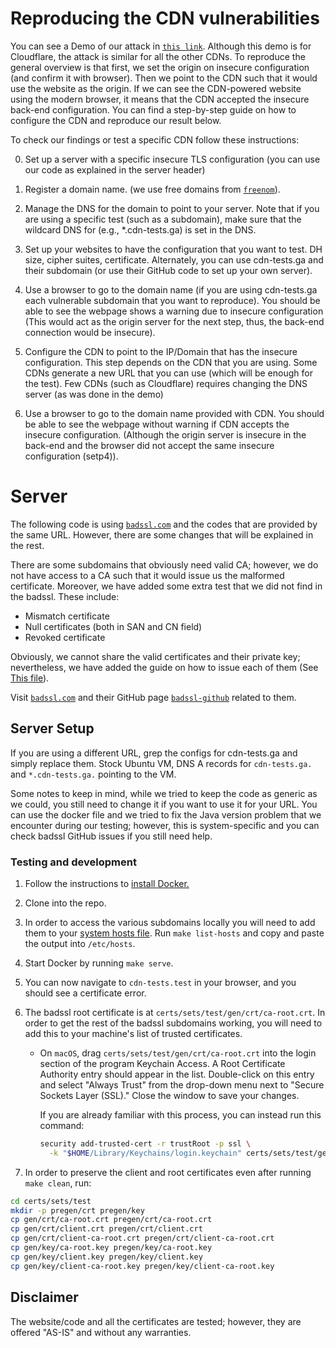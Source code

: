 

 # Reproducing the CDN vulnerabilities

You can see a Demo of our attack in  [`this link`](https://www.youtube.com/watch?v=x26sffsd8fc). Although this demo is for Cloudflare, the attack is similar for all the other CDNs. To reproduce the general overview is that first, we set the origin on insecure configuration (and confirm it with browser). Then we point to the CDN such that it would use the website as the origin. If we can see the CDN-powered website using the modern browser, it means that the CDN accepted the insecure back-end configuration. 
You can find a step-by-step guide on how to configure the CDN and reproduce our result below.

To check our findings or test a specific CDN follow these instructions: 

0. Set up a server with a specific insecure TLS configuration (you can use our code as explained in the server header)
2.  Register a domain name. (we use free domains from [`freenom`](“freenom.com”)).
    

3.  Manage the DNS for the domain to point to your server. Note that if you are using a specific test (such as a subdomain), make sure that the wildcard DNS for (e.g., *.cdn-tests.ga) is set in the DNS. 
    

4.  Set up your websites to have the configuration that you want to test. DH size, cipher suites, certificate. Alternately, you can use cdn-tests.ga and their subdomain (or use their GitHub code to set up your own server).
    

5.  Use a browser to go to the domain name (if you are using cdn-tests.ga each vulnerable subdomain that you want to reproduce). You should be able to see the webpage shows a warning due to insecure configuration (This would act as the origin server for the next step, thus, the back-end connection would be insecure).
    

6.  Configure the CDN to point to the IP/Domain that has the insecure configuration. This step depends on the CDN that you are using. Some CDNs generate a new URL that you can use (which will be enough for the test). Few CDNs (such as Cloudflare) requires changing the DNS server (as was done in the demo)
    

7.  Use a browser to go to the domain name provided with  CDN. You should be able to see the webpage without warning if CDN accepts the insecure configuration. (Although the origin server is insecure in the back-end and the browser did not accept the same insecure configuration (setp4)).

# Server  
The following code is using [`badssl.com`](https://badssl.com/) and the codes that are provided by the same URL. However, there are some changes that  will be explained in the rest. 


There are some subdomains that obviously need valid CA; however, we do not have access to a CA such that it would issue us the malformed certificate. Moreover, we have added some extra test that we did not find in the badssl. These include: 

- Mismatch certificate
- Null certificates (both in SAN and CN field) 
- Revoked certificate 

Obviously, we cannot share the valid certificates and their private key; nevertheless, we have added the guide on how to issue each of them (See [This file](https://github.com/DTRAP2021/CDN-finder/blob/master/Back-end/cdn-tests.ga/Extra_certs.md)).  

Visit [`badssl.com`](https://badssl.com/) and their GitHub page [`badssl-github`](https://github.com/chromium/badssl.com) related to them. 

## Server Setup

If you are using a different URL, grep the configs for cdn-tests.ga and simply replace them. 
Stock Ubuntu VM, DNS A records for `cdn-tests.ga.` and `*.cdn-tests.ga.` pointing to the VM.

Some notes to keep in mind, while we tried to keep the code as generic as we could, you still need to change it if you want to use it for your URL.
 You can use the docker file and we tried to fix the Java version problem that we encounter during our testing; however, this is system-specific and you can check badssl GitHub issues if you still need help. 

### Testing and development

1. Follow the instructions to [install Docker.](https://www.docker.com/get-docker)
2. Clone into the repo.  
3. In order to access the various  subdomains locally you will need to add them to your [system hosts file](https://bencane.com/2013/10/29/managing-dns-locally-with-etchosts/). Run `make list-hosts` and copy and paste the output into `/etc/hosts`.
4. Start Docker by running `make serve`.
5. You can now navigate to `cdn-tests.test` in your browser, and you should see a certificate error.
6. The badssl root certificate is at `certs/sets/test/gen/crt/ca-root.crt`. In order to get the rest of the badssl subdomains working, you will need to add this to your machine's list of trusted certificates.
    - On `macOS`, drag `certs/sets/test/gen/crt/ca-root.crt` into the login section of the program Keychain Access. A Root Certificate Authority entry should appear in the list. Double-click on this entry and select "Always Trust" from the drop-down menu next to "Secure Sockets Layer (SSL)." Close the window to save your changes.

      If you are already familiar with this process, you can instead run this command:

      ```sh
      security add-trusted-cert -r trustRoot -p ssl \
        -k "$HOME/Library/Keychains/login.keychain" certs/sets/test/gen/crt/ca-root.crt
      ```

7. In order to preserve the client and root certificates even after running `make clean`, run:

```sh
cd certs/sets/test
mkdir -p pregen/crt pregen/key
cp gen/crt/ca-root.crt pregen/crt/ca-root.crt
cp gen/crt/client.crt pregen/crt/client.crt
cp gen/crt/client-ca-root.crt pregen/crt/client-ca-root.crt
cp gen/key/ca-root.key pregen/key/ca-root.key
cp gen/key/client.key pregen/key/client.key
cp gen/key/client-ca-root.key pregen/key/client-ca-root.key
```



## Disclaimer

 The website/code and all the certificates are tested; however, they are offered "AS-IS" and without any warranties.

